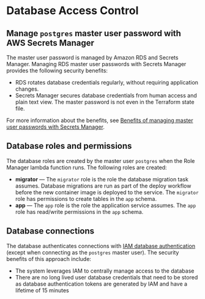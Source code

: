 # Database Access Control

## Manage `postgres` master user password with AWS Secrets Manager

The master user password is managed by Amazon RDS and Secrets Manager. Managing RDS master user passwords with Secrets Manager provides the following security benefits:

* RDS rotates database credentials regularly, without requiring application changes.
* Secrets Manager secures database credentials from human access and plain text view. The master password is not even in the Terraform state file.

For more information about the benefits, see [Benefits of managing master user passwords with Secrets Manager](https://docs.aws.amazon.com/AmazonRDS/latest/UserGuide/rds-secrets-manager.html#rds-secrets-manager-benefits).

## Database roles and permissions

The database roles are created by the master user `postgres` when the Role Manager lambda function runs. The following roles are created:

* **migrator** — The `migrator` role is the role the database migration task assumes. Database migrations are run as part of the deploy workflow before the new container image is deployed to the service. The `migrator` role has permissions to create tables in the `app` schema.
* **app** — The `app` role is the role the application service assumes. The `app` role has read/write permissions in the `app` schema.

## Database connections

The database authenticates connections with [IAM database authentication](https://docs.aws.amazon.com/AmazonRDS/latest/UserGuide/UsingWithRDS.IAMDBAuth.html) (except when connecting as the `postgres` master user). The security benefits of this approach include:

* The system leverages IAM to centrally manage access to the database
* There are no long lived user database credentials that need to be stored as database authentication tokens are generated by IAM and have a lifetime of 15 minutes
